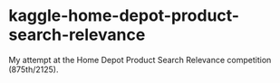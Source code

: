 # kaggle-home-depot-product-search-relevance

My attempt at the Home Depot Product Search Relevance competition (875th/2125).